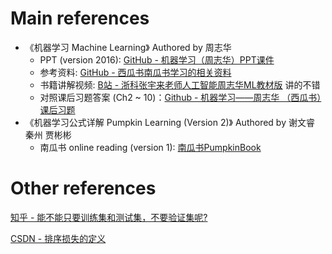 # Main references

- 《机器学习 Machine Learning》 Authored by 周志华
  - PPT (version 2016): [GitHub - 机器学习（周志华）PPT课件](https://github.com/ciyi233/MachineLearning-ZhouZhihua-PPT)
  - 参考资料: [GitHub - 西瓜书南瓜书学习的相关资料](https://github.com/sanbuphy/chiguaqunzhong)
  - 书籍讲解视频: [B站 - 浙科张宇来老师人工智能周志华ML教材版](https://www.bilibili.com/video/BV1gF411P7We?p=1) 讲的不错
  - 对照课后习题答案 (Ch2 ~ 10)：[Github - 机器学习——周志华 （西瓜书）课后习题](https://github.com/hanmq/MachineLearning_Zhouzhihua_ProblemSets/tree/master)
- 《机器学习公式详解 Pumpkin Learning (Version 2)》 Authored by 谢文睿 秦州 贾彬彬
  - 南瓜书 online reading (version 1): [南瓜书PumpkinBook](https://datawhalechina.github.io/pumpkin-book/#/chapter1/chapter1)

# Other references

[知乎 - 能不能只要训练集和测试集，不要验证集呢?](https://www.zhihu.com/question/265443164/answer/2417856431)

[CSDN - 排序损失的定义](https://blog.csdn.net/weixin_52703681/article/details/122960681)

